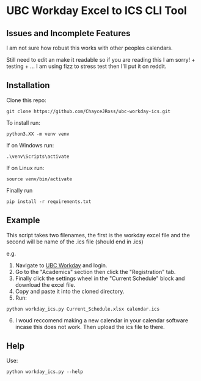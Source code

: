 # UBC Workday Excel to ICS CLI Tool

## Issues and Incomplete Features

I am not sure how robust this works with other peoples calendars. 

Still need to edit an make it readable so if you are reading this I am sorry! +
testing + ... I am using fizz to stress test then I'll put it on reddit.

## Installation

Clone this repo:

```
git clone https://github.com/ChayceJRoss/ubc-workday-ics.git
```

To install run:

```
python3.XX -m venv venv
```

If on Windows run:

```
.\venv\Scripts\activate
```

If on Linux run:

```
source venv/bin/activate
```

Finally run

```
pip install -r requirements.txt
```

## Example

This script takes two filenames, the first is the workday excel file and the
second will be name of the .ics file (should end in .ics)

e.g.

1. Navigate to [UBC Workday](myworkday.ubc.ca) and login.
2. Go to the "Academics" section then click the "Registration" tab.
3. Finally click the settings wheel in the "Current Schedule" block and download
   the excel file.
4. Copy and paste it into the cloned directory.
5. Run:

```
python workday_ics.py Current_Schedule.xlsx calendar.ics
```

6. I woud reccomend making a new calendar in your calendar software incase this
   does not work. Then upload the ics file to there.

## Help

Use:

```
python workday_ics.py --help
```
